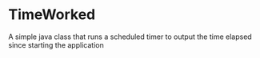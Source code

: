 # TimeWorked
A simple java class that runs a scheduled timer to output the time elapsed since starting the application
